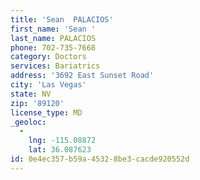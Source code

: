 ```yaml
---
title: 'Sean  PALACIOS'
first_name: 'Sean '
last_name: PALACIOS
phone: 702-735-7668
category: Doctors
services: Bariatrics
address: '3692 East Sunset Road'
city: 'Las Vegas'
state: NV
zip: '89120'
license_type: MD
_geoloc:
  -
    lng: -115.08872
    lat: 36.087623
id: 0e4ec357-b59a-4532-8be3-cacde920552d
---
```

